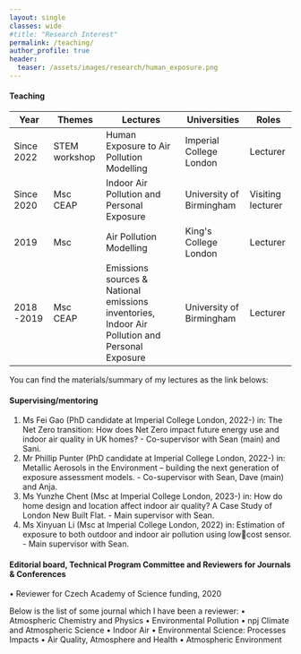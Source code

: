 ```yaml
---
layout: single
classes: wide
#title: "Research Interest"
permalink: /teaching/
author_profile: true
header:
  teaser: /assets/images/research/human_exposure.png
---
```


#### Teaching

| Year          | Themes        | Lectures  | Universities        | Roles |
| ------------- | ------------- |------------- |------------- | ----------- |
| Since 2022    | STEM workshop |Human Exposure to Air Pollution Modelling | Imperial College London | Lecturer|
| Since 2020    | Msc CEAP | Indoor Air Pollution and Personal Exposure | University of Birmingham | Visiting lecturer|
| 2019          | Msc | Air Pollution Modelling | King's College London | Lecturer|
| 2018 -2019    | Msc CEAP| Emissions sources & National emissions inventories, Indoor Air Pollution and Personal Exposure |University of Birmingham |  Lecturer|

You can find the materials/summary of my lectures as the link belows:

#### Supervising/mentoring

1. Ms Fei Gao (PhD candidate at Imperial College London, 2022-) in: The Net Zero transition: How does Net Zero impact future energy use and indoor air quality in UK homes? - Co-supervisor with Sean (main) and Sani.
2. Mr Phillip Punter (PhD candidate at Imperial College London, 2022-) in: Metallic Aerosols in the Environment – building the next generation of exposure assessment models. - Co-supervisor with Sean, Dave (main) and Anja.
3. Ms Yunzhe Chent (Msc at Imperial College London, 2023-) in: How do home design and location affect indoor air quality? 
 A Case Study of London New Built Flat. - Main supervisor with Sean.
4. Ms Xinyuan Li (Msc at Imperial College London, 2022) in: Estimation of exposure to both outdoor and indoor air pollution using lowcost sensor. - Main supervisor with Sean.

#### Editorial board, Technical Program Committee and Reviewers for Journals & Conferences

• Reviewer for Czech Academy of Science funding, 2020

Below is the list of some journal which I have been a reviewer:
• Atmospheric Chemistry and Physics
• Environmental Pollution
• npj Climate and Atmospheric Science
• Indoor Air
• Environmental Science: Processes Impacts
• Air Quality, Atmosphere and Health
• Atmospheric Environment


